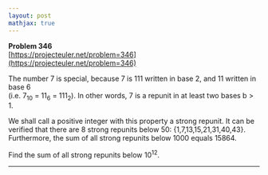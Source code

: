 ```yaml
---
layout: post
mathjax: true
---
```

**Problem 346**  
[https://projecteuler.net/problem=346](https://projecteuler.net/problem=346)

<p>
The number 7 is special, because 7 is 111 written in base 2, and 11 written in base 6 <br />(i.e. 7<sub>10</sub> = 11<sub>6</sub> = 111<sub>2</sub>). In other words, 7 is a repunit in at least two bases b &gt; 1. 
</p>
<p>
We shall call a positive integer with this property a strong repunit. It can be verified that there are 8 strong repunits below 50:  {1,7,13,15,21,31,40,43}. <br />Furthermore, the sum of all strong repunits below 1000 equals 15864.
</p>
Find the sum of all strong repunits below 10<sup>12</sup>.



---

